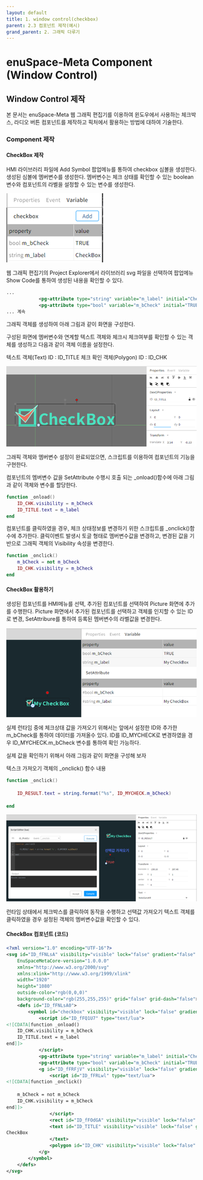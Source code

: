 ```yaml
---
layout: default
title: 1. window control(checkbox)
parent: 2.3 컴포넌트 제작(예시)
grand_parent: 2. 그래픽 다루기
---
```


# enuSpace-Meta Component (Window Control)

## Window Control 제작

본 문서는 enuSpace-Meta 웹 그래픽 편집기를 이용하여 윈도우에서 사용하는 체크박스, 라디오 버튼 컴포넌트를 제작하고 픽처에서 활용하는 방법에 대하여 기술한다.

### Component 제작

#### CheckBox 제작

HMI 라이브러리 파일에 Add Symbol 팝업메뉴를 통하여 checkbox 심볼을 생성한다. 생성된 심볼에 멤버변수를 생성한다.
멤버변수는 체크 상태를 확인할 수 있는 boolean 변수와 컴포넌트의 라벨을 설정할 수 있는 변수를 생성한다.


![](./assets/win_ctrl_member.png)

웹 그래픽 편집기의 Project Explorer에서 라이브러리 svg 파일을 선택하여 팝업메뉴 Show Code를 통하여 생성된 내용을 확인할 수 있다.

```svg
...
			<pg-attribute type="string" variable="m_label" initial="CheckBox" desc="" source-type="local"></pg-attribute>
			<pg-attribute type="bool" variable="m_bCheck" initial="TRUE" desc="" source-type="local"></pg-attribute>
... 계속

```

그래픽 객체를 생성하여 아래 그림과 같이 화면을 구성한다.

구성된 화면에 멤버변수와 연계할 텍스트 객체와 체크시 체크여부를 확인할 수 있는 객체를 생성하고 다음과 같이 객체 이름을 설정한다.

텍스트 객체(Text) ID : ID_TITLE
체크 확인 객체(Polygon) ID : ID_CHK

![](./assets/win_ctrl_check.png)

그래픽 객체와 멤버변수 설정이 완료되었으면, 스크립트를 이용하여 컴포넌트의 기능을 구현한다. 

컴포넌트의 멤버변수 값을 SetAttribute 수행시 호출 되는 _onload()함수에 아래 그림과 같이 객체와 변수를 할당한다.

```lua
function _onload()
	ID_CHK.visibility = m_bCheck
	ID_TITLE.text = m_label
end
```

컴포넌트를 클릭하였을 경우, 체크 상태정보를 변경하기 위한 스크립트를 _onclick()함수에 추가한다.
클릭이벤트 발생시 토글 형태로 멤버변수값을 변경하고, 변경된 값을 기반으로 그래픽 객체의 Visibility 속성을 변경한다.
```lua
function _onclick()
	m_bCheck = not m_bCheck
	ID_CHK.visibility = m_bCheck
end
```

#### CheckBox 활용하기

생성된 컴포넌트를 HMI메뉴를 선택, 추가된 컴포넌트를 선택하여 Picture 화면에 추가를 수행한다.
Picture 화면에서 추가된 컴포넌트를 선택하고 객체를 인지할 수 있는 ID로 변경, SetAttribure를 통하여 등록된 멤버변수의 라벨값을 변경한다.

![](./assets/win_ctrl_mycheck.png)

실제 런타임 중에 체크상태 값을 가져오기 위해서는 앞에서 설정한 ID와 추가한 m_bCheck를 통하여 데이터를 가져올수 있다.
ID를 ID_MYCHECK로 변경하였을 경우 ID_MYCHECK.m_bCheck 변수를 통하여 확인 가능하다.

실제 값을 확인하기 위해서 아래 그림과 같이 화면을 구성해 보자

텍스크 가져오기 객체의 _onclick() 함수 내용
```lua
function _onclick()

    ID_RESULT.text = string.format("%s", ID_MYCHECK.m_bCheck)

end
```

![](./assets/win_ctrl_mycheck_run.png)

런타임 상태에서 체크박스를 클릭하여 동작을 수행하고 선택값 가져오기 텍스트 객체를 클릭하였을 경우 설정된 객체의 멤버변수값을 확인할 수 있다.


#### CheckBox 컴포넌트 (코드)
```svg
<?xml version="1.0" encoding="UTF-16"?>
<svg id="ID_fFNLsA" visibility="visible" lock="false" gradient="false" stroke="rgb(0,119,189)" stroke-opacity="1" stroke-width="1" transform="translate(0,0) rotate(0) scale(1,1)" pg-xcenter="0" pg-ycenter="0" stroke-visibility="visible" stroke-linecap="butt" stroke-linejoin="miter"
	EnuSpaceMetaCore-version="1.0.0.0"
	xmlns="http://www.w3.org/2000/svg"
	xmlns:xlink="http://www.w3.org/1999/xlink"
	width="1920"
	height="1080"
	outside-color="rgb(0,0,0)"
	background-color="rgb(255,255,255)" grid="false" grid-dash="false">
	<defs id="ID_fFNLsA0">
		<symbol id="checkbox" visibility="visible" lock="false" gradient="false" stroke="rgb(0,119,189)" stroke-opacity="1" stroke-width="1" transform="translate(448.3,-328.7) rotate(0) scale(3.7975,3.7975)" pg-xcenter="0" pg-ycenter="0" stroke-visibility="visible" stroke-linecap="butt" stroke-linejoin="miter" onload="_onload()" background-color="rgb(111, 111, 111)" grid="true" x-offset="100" y-offset="100" grid-color="rgb(66, 66, 66)" grid-color-opacity="0.43" grid-dash="false">
			<script id="ID_fFQ1U7" type="text/lua">
<![CDATA[function _onload()
	ID_CHK.visibility = m_bCheck
    ID_TITLE.text = m_label
end]]>
			</script>
			<pg-attribute type="string" variable="m_label" initial="CheckBox" desc="" source-type="local"></pg-attribute>
			<pg-attribute type="bool" variable="m_bCheck" initial="TRUE" desc="" source-type="local"></pg-attribute>
			<g id="ID_fFRFjV" visibility="visible" lock="false" gradient="false" stroke="rgb(0,119,189)" stroke-opacity="1" stroke-width="1" transform="translate(0.553251,0.049818) rotate(0) scale(1,1)" pg-xcenter="0" pg-ycenter="0" stroke-visibility="visible" stroke-linecap="butt" stroke-linejoin="miter" onclick="_onclick()">
				<script id="ID_fFRLwl" type="text/lua">
<![CDATA[function _onclick()

	m_bCheck = not m_bCheck
    ID_CHK.visibility = m_bCheck
end]]>
				</script>
				<rect id="ID_fFOdGA" visibility="visible" lock="false" gradient="false" stroke="rgb(75,226,192)" stroke-opacity="1" stroke-width="3" transform="translate(-21.0118,-19.9639) rotate(0) scale(1,1)" pg-xcenter="0" pg-ycenter="0" stroke-visibility="visible" stroke-linecap="butt" stroke-linejoin="miter" x="0" y="0" width="20" height="20" rx="0" ry="0" fill-visibility="hidden" fill="rgb(0,174,238)" fill-opacity="1"></rect>
				<text id="ID_TITLE" visibility="visible" lock="false" gradient="false" stroke="rgb(75,226,192)" stroke-opacity="1" stroke-width="1" transform="translate(3.53196,-0.332887) rotate(0) scale(1,1)" pg-xcenter="0" pg-ycenter="0" stroke-visibility="visible" stroke-linecap="butt" stroke-linejoin="miter" x="0" y="0" dx="0" dy="0" font-family="NotoSansKR" font-size="20" font-weight="bold" font-style="normal" text-anchor="start" baseline-shift="0" baseline-height="0" fill="rgb(0,174,238)" fill-opacity="1" text-decoration="none" pg-line-count="1" pg-oneline-height="0">
CheckBox
				</text>
				<polygon id="ID_CHK" visibility="visible" lock="false" gradient="false" stroke="rgb(142, 244, 220)" stroke-opacity="1" stroke-width="1" transform="translate(-27.243,-14.743) rotate(0) scale(1,1)" pg-xcenter="0" pg-ycenter="0" stroke-visibility="visible" stroke-linecap="round" stroke-linejoin="round" points="0.368538,-2.57977 13.6453,11.012 29.4452,-11.4908 17.4788,-0.841024 12.146,2.86955" fill-visibility="visible" fill="rgb(237, 109, 92)" fill-opacity="1"></polygon>
			</g>
		</symbol>
	</defs>
</svg>
```